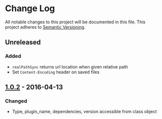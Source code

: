# Change Log
All notable changes to this project will be documented in this file.
This project adheres to [Semantic Versioning](http://semver.org/).

## Unreleased
### Added
* `realPathSync` returns url location when given relative path
* Set `Content-Encoding` header on saved files

## [1.0.2] - 2016-04-13
### Changed
* Type, plugin_name, dependencies, version accessible from class object

[1.0.2]: https://github.com/koopjs/koop-s3fs/compare/v1.0.2..v1.0.1
